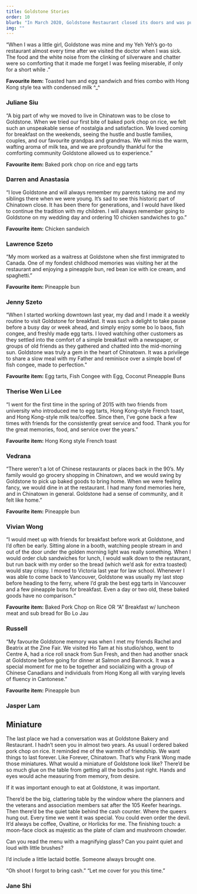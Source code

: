 ```yaml
---
title: Goldstone Stories
order: 10
blurb: "In March 2020, Goldstone Restaurant closed its doors and was put up for sale due to the pandemic. With a long list of offerings that span both sides of a legal-sized menu in multiple columns of fine print, Goldstone had been a refuge for nostalgia, community organizing, and affordable, delicious food. Every good story needs a good setting, and in losing Goldstone, we have lost another setting in which Chinatown stories are made. To remember Goldstone, we asked members of the community to share their own stories and memories made here, as well as their favourite items from the menu. To nobody’s surprise, the famous Goldstone egg tarts were a crowd favourite (it was our favourite, too)."
img: ""
---
```


“When I was a little girl, Goldstone was mine and my Yeh Yeh’s go-to restaurant almost every time after we visited the doctor when I was sick. The food and the white noise from the clinking of silverware and chatter were so comforting that it made me forget I was feeling miserable, if only for a short while .”

**Favourite item:** Toasted ham and egg sandwich and fries combo with Hong Kong style tea with condensed milk ^\_^

### Juliane Siu

“A big part of why we moved to live in Chinatown was to be close to Goldstone. When we tried our first bite of baked pork chop on rice, we felt such an unspeakable sense of nostalgia and satisfaction. We loved coming for breakfast on the weekends, seeing the hustle and bustle families, couples, and our favourite grandpas and grandmas. We will miss the warm, wafting aroma of milk tea, and we are profoundly thankful for the comforting community Goldstone allowed us to experience.”

**Favourite item:** Baked pork chop on rice and egg tarts

### Darren and Anastasia

“I love Goldstone and will always remember my parents taking me and my siblings there when we were young. It’s sad to see this historic part of Chinatown close. It has been there for generations, and I would have liked to continue the tradition with my children. I will always remember going to Goldstone on my wedding day and ordering 10 chicken sandwiches to go.”

**Favourite item:** Chicken sandwich

### Lawrence Szeto

“My mom worked as a waitress at Goldstone when she first immigrated to Canada. One of my fondest childhood memories was visiting her at the restaurant and enjoying a pineapple bun, red bean ice with ice cream, and spaghetti.”

**Favourite item:** Pineapple bun

### Jenny Szeto

“When I started working downtown last year, my dad and I made it a weekly routine to visit Goldstone for breakfast. It was such a delight to take pause before a busy day or week ahead, and simply enjoy some bo lo baos, fish congee, and freshly made egg tarts. I loved watching other customers as they settled into the comfort of a simple breakfast with a newspaper, or groups of old friends as they gathered and chatted into the mid-morning sun. Goldstone was truly a gem in the heart of Chinatown. It was a privilege to share a slow meal with my Father and reminisce over a simple bowl of fish congee, made to perfection.”

**Favourite item:** Egg tarts, Fish Congee with Egg, Coconut Pineapple Buns

### Therise Wen Li Lee

“I went for the first time in the spring of 2015 with two friends from university who introduced me to egg tarts, Hong Kong-style French toast, and Hong Kong-style milk tea/coffee. Since then, I’ve gone back a few times with friends for the consistently great service and food. Thank you for the great memories, food, and service over the years.”

**Favourite item:** Hong Kong style French toast

### Vedrana

“There weren’t a lot of Chinese restaurants or places back in the 90’s. My family would go grocery shopping in Chinatown, and we would swing by Goldstone to pick up baked goods to bring home. When we were feeling fancy, we would dine in at the restaurant. I had many fond memories here, and in Chinatown in general. Goldstone had a sense of community, and it felt like home.”

**Favourite item:** Pineapple bun

### Vivian Wong

“I would meet up with friends for breakfast before work at Goldstone, and I’d often be early. Sitting alone in a booth, watching people stream in and out of the door under the golden morning light was really something. When I would order club sandwiches for lunch, I would walk down to the restaurant, but run back with my order so the bread (which we’d ask for extra toasted) would stay crispy. I moved to Victoria last year for law school. Whenever I was able to come back to Vancouver, Goldstone was usually my last stop before heading to the ferry, where I’d grab the best egg tarts in Vancouver and a few pineapple buns for breakfast. Even a day or two old, these baked goods have no comparison.“

**Favourite item:** Baked Pork Chop on Rice OR “A” Breakfast w/ luncheon meat and sub bread for Bo Lo Jau

### Russell

“My favourite Goldstone memory was when I met my friends Rachel and Beatrix at the Zine Fair. We visited Ho Tam at his studio/shop, went to Centre A, had a rice roll snack from Sun Fresh, and then had another snack at Goldstone before going for dinner at Salmon and Bannock. It was a special moment for me to be together and socializing with a group of Chinese Canadians and individuals from Hong Kong all with varying levels of fluency in Cantonese.”

**Favourite item:** Pineapple bun

### Jasper Lam

<!-- <img src="goldstone_1of4"/> -->
<!-- <img src="goldstone_2of4"/> -->
<!-- <img src="goldstone_3of4"/> -->
<!-- <img src="goldstone_4of4"/> -->

## Miniature

The last place we had a conversation was at Goldstone Bakery and Restaurant. I hadn’t seen you in almost two years. As usual I ordered baked pork chop on rice. It reminded me of the warmth of friendship. We want things to last forever. Like Forever, Chinatown. That’s why Frank Wong made those miniatures. What would a miniature of Goldstone look like? There’d be so much glue on the table from getting all the booths just right. Hands and eyes would ache measuring from memory, from desire.

If it was important enough to eat at Goldstone, it was important.

There’d be the big, clattering table by the window where the planners and the veterans and association members sat after the 105 Keefer hearings. Then there’d be the quiet table behind the cash counter. Where the queers hung out. Every time we went it was special. You could even order the devil. It’d always be coffee, Ovaltine, or Horlicks for me. The finishing touch: a moon-face clock as majestic as the plate of clam and mushroom chowder.

Can you read the menu with a magnifying glass?
Can you paint quiet and loud with little brushes?

I’d include a little lactaid bottle. Someone always brought one.

“Oh shoot I forgot to bring cash.”
“Let me cover for you this time.”

### Jane Shi
